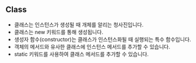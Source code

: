 ## Class

- 클래스는 인스턴스가 생성될 때 개체를 알리는 청사진입니다.
- 클래스는 new 키워드를 통해 생성됩니다.
- 생성자 함수(constructor)는 클래스가 인스턴스화될 때 실행되는 특수 함수입니다.
- 객체의 메서드와 유사한 클래스에 인스턴스 메서드를 추가할 수 있습니다.
- static 키워드를 사용하여 클래스 메서드를 추가할 수 있습니다.